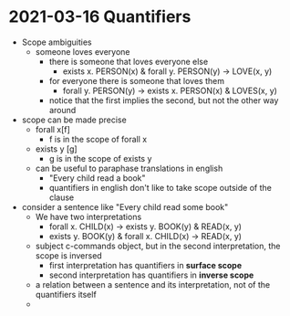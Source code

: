 # 2021-03-16 Quantifiers

* Scope ambiguities
  * someone loves everyone
    * there is someone that loves everyone else
      * exists x. PERSON(x) & forall y. PERSON(y) -> LOVE(x, y)
    * for everyone there is someone that loves them
      * forall y. PERSON(y) -> exists x. PERSON(x) & LOVES(x, y)
    * notice that the first implies the second, but not the other way around
* scope can be made precise
  * forall x\[f\]
    * f is in the scope of forall x
  * exists y \[g\]
    * g is in the scope of exists y
  * can be useful to paraphase translations in english
    * "Every child read a book"
    * quantifiers in english don't like to take scope outside of the clause
* consider a sentence like "Every child read some book"
  * We have two interpretations
    * forall x. CHILD(x) -> exists y. BOOK(y) & READ(x, y)
    * exists y. BOOK(y) & forall x. CHILD(x) -> READ(x, y)
  * subject c-commands object, but in the second interpretation, the scope is inversed
    * first interpretation has quantifiers in **surface scope**
    * second interpretation has quantifiers in **inverse scope**
  * a relation between a sentence and its interpretation, not of the quantifiers itself
  * 
